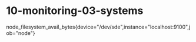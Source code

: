 # 10-monitoring-03-systems


node_filesystem_avail_bytes{device="/dev/sde",instance="localhost:9100",job="node"}

